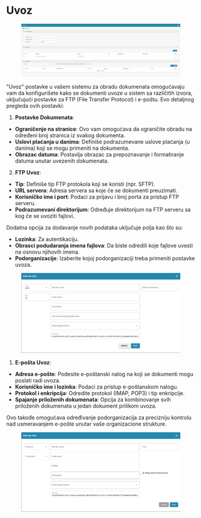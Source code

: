 # Uvoz

<figure><img src="../../../.gitbook/assets/Bildschirmfoto 2024-05-08 um 10.48.36.png" alt=""><figcaption></figcaption></figure>

"Uvoz" postavke u vašem sistemu za obradu dokumenata omogućavaju vam da konfigurišete kako se dokumenti uvoze u sistem sa različitih izvora, uključujući postavke za FTP (File Transfer Protocol) i e-poštu. Evo detaljnog pregleda ovih postavki:

1. **Postavke Dokumenata**:
* **Ograničenje na stranice**: Ovo vam omogućava da ograničite obradu na određeni broj stranica iz svakog dokumenta.
* **Uslovi plaćanja u danima**: Definiše podrazumevane uslove plaćanja (u danima) koji se mogu primeniti na dokumenta.
* **Obrazac datuma**: Postavlja obrazac za prepoznavanje i formatiranje datuma unutar uvezenih dokumenata.
2. **FTP Uvoz**:

* **Tip**: Definiše tip FTP protokola koji se koristi (npr. SFTP).
* **URL servera**: Adresa servera sa koje će se dokumenti preuzimati.
* **Korisničko ime i port**: Podaci za prijavu i broj porta za pristup FTP serveru.
* **Podrazumevani direktorijum**: Određuje direktorijum na FTP serveru sa kog će se uvoziti fajlovi.

Dodatna opcija za dodavanje novih podataka uključuje polja kao što su:

* **Lozinka**: Za autentikaciju.
* **Obrasci podudaranja imena fajlova**: Da biste odredili koje fajlove uvesti na osnovu njihovih imena.
* **Podorganizacije**: Izaberite kojoj podorganizaciji treba primeniti postavke uvoza.

<figure><img src="../../../.gitbook/assets/Bildschirmfoto 2024-05-08 um 10.48.45.png" alt=""><figcaption></figcaption></figure>

1. **E-pošta Uvoz**:

* **Adresa e-pošte**: Podesite e-poštanski nalog na koji se dokumenti mogu poslati radi uvoza.
* **Korisničko ime i lozinka**: Podaci za pristup e-poštanskom nalogu.
* **Protokol i enkripcija**: Odredite protokol (IMAP, POP3) i tip enkripcije.
* **Spajanje priloženih dokumenata**: Opcija za kombinovanje svih priloženih dokumenata u jedan dokument prilikom uvoza.

Ovo takođe omogućava određivanje podorganizacija za precizniju kontrolu nad usmeravanjem e-pošte unutar vaše organizacione strukture.

<figure><img src="../../../.gitbook/assets/Bildschirmfoto 2024-05-08 um 10.48.56.png" alt=""><figcaption></figcaption></figure>
